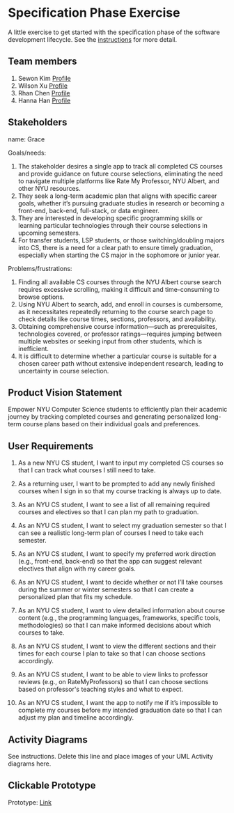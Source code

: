 # Specification Phase Exercise

A little exercise to get started with the specification phase of the software development lifecycle. See the [instructions](instructions.md) for more detail.

## Team members

1. Sewon Kim [Profile](https://github.com/SewonKim0)
2. Wilson Xu [Profile](https://github.com/wilsonxu101)   
3. Rhan Chen [Profile](https://github.com/xc528)
4. Hanna Han [Profile](https://github.com/HannaHan2)

## Stakeholders

name: Grace

Goals/needs:
1. The stakeholder desires a single app to track all completed CS courses and provide guidance on future course selections, eliminating the need to navigate multiple platforms like Rate My Professor, NYU Albert, and other NYU resources.
2. They seek a long-term academic plan that aligns with specific career goals, whether it’s pursuing graduate studies in research or becoming a front-end, back-end, full-stack, or data engineer.
3. They are interested in developing specific programming skills or learning particular technologies through their course selections in upcoming semesters.
4. For transfer students, LSP students, or those switching/doubling majors into CS, there is a need for a clear path to ensure timely graduation, especially when starting the CS major in the sophomore or junior year.

Problems/frustrations:
1. Finding all available CS courses through the NYU Albert course search requires excessive scrolling, making it difficult and time-consuming to browse options.
2. Using NYU Albert to search, add, and enroll in courses is cumbersome, as it necessitates repeatedly returning to the course search page to check details like course times, sections, professors, and availability.
3. Obtaining comprehensive course information—such as prerequisites, technologies covered, or professor ratings—requires jumping between multiple websites or seeking input from other students, which is inefficient.
4. It is difficult to determine whether a particular course is suitable for a chosen career path without extensive independent research, leading to uncertainty in course selection.

## Product Vision Statement

Empower NYU Computer Science students to efficiently plan their academic journey by tracking completed courses and generating personalized long-term course plans based on their individual goals and preferences. 

## User Requirements

1. As a new NYU CS student, I want to input my completed CS courses so that I can track what courses I still need to take.

2. As a returning user, I want to be prompted to add any newly finished courses when I sign in so that my course tracking is always up to date.

3. As an NYU CS student, I want to see a list of all remaining required courses and electives so that I can plan my path to graduation.

4. As an NYU CS student, I want to select my graduation semester so that I can see a realistic long-term plan of courses I need to take each semester.

5. As an NYU CS student, I want to specify my preferred work direction (e.g., front-end, back-end) so that the app can suggest relevant electives that align with my career goals.

6. As an NYU CS student, I want to decide whether or not I’ll take courses during the summer or winter semesters so that I can create a personalized plan that fits my schedule.

7. As an NYU CS student, I want to view detailed information about course content (e.g., the programming languages, frameworks, specific tools, methodologies) so that I can make informed decisions about which courses to take.

8. As an NYU CS student, I want to view the different sections and their times for each course I plan to take so that I can choose sections accordingly.

9. As an NYU CS student, I want to be able to view links to professor reviews (e.g., on RateMyProfessors) so that I can choose sections based on professor's teaching styles and what to expect.

10. As an NYU CS student, I want the app to notify me if it’s impossible to complete my courses before my intended graduation date so that I can adjust my plan and timeline accordingly.

## Activity Diagrams

See instructions. Delete this line and place images of your UML Activity diagrams here.

## Clickable Prototype

Prototype: [Link](https://www.figma.com/design/pPISEv1UfLzC79YfENWABU/SWE---HW1?node-id=62-107&t=ZuTgvsMg88fzl9Md-1)